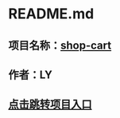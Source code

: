 # **README.md**
## 项目名称：[shop-cart](https://liuyan0923.github.io/shop-cart/)
## 作者：LY
## [点击跳转项目入口](https://liuyan0923.github.io/shop-cart/)

